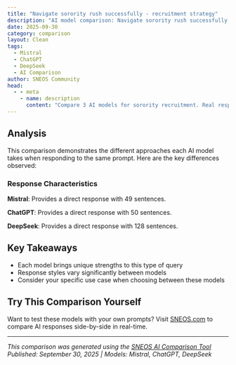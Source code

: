 ```yaml
---
title: "Navigate sorority rush successfully - recruitment strategy"
description: "AI model comparison: Navigate sorority rush successfully - recruitment strategy..."
date: 2025-09-30
category: comparison
layout: Clean
tags:
  - Mistral
  - ChatGPT
  - DeepSeek
  - AI Comparison
author: SNEOS Community
head:
  - - meta
    - name: description
      content: "Compare 3 AI models for sorority recruitment. Real responses from Mistral, ChatGPT, DeepSeek with detailed analysis."
---
```


<ChatComparison
  title="Navigate sorority rush successfully - recruitment strategy"
  prompt="Navigate sorority rush successfully - recruitment strategy"
  :responses='{
    "Mistral": "Navigating sorority rush successfully involves a combination of preparation, authenticity, and strategic thinking. Here\u0027s a recruitment strategy to help you through the process:\n\n### 1. **Research and Preparation**\n- **Know the Sororities:** Research the different sororities on your campus. Understand their values, philanthropies, and reputations. This will help you determine which ones align with your interests and values.\n- **Attend Information Sessions:** Go to any pre-rush events or information sessions to get a feel for the sororities and meet some of the members.\n- **Dress Appropriately:** Dress in a way that reflects your personality but also shows respect for the formal nature of the process. Avoid overly casual or overly formal attire.\n\n### 2. **Authenticity**\n- **Be Yourself:** Sororities are looking for genuine individuals who will fit well with their sisterhood. Don\u0027t try to be someone you\u0027re not.\n- **Highlight Your Strengths:** Share your unique qualities, experiences, and achievements. Be confident in what you bring to the table.\n- **Show Interest:** Demonstrate genuine interest in the sorority and its members. Ask thoughtful questions and engage in meaningful conversations.\n\n### 3. **Communication Skills**\n- **Practice Conversations:** Practice talking about yourself, your interests, and your goals. Be prepared to answer common questions like \u0022Why do you want to join a sorority?\u0022 and \u0022What are your hobbies?\u0022\n- **Listen Actively:** Show that you are engaged by actively listening to the sisters. Ask follow-up questions based on what they share.\n- **Be Positive:** Maintain a positive and enthusiastic attitude throughout the process. Negativity can be a turn-off.\n\n### 4. **Strategic Thinking**\n- **Prioritize Your Choices:** As you progress through the rounds, prioritize the sororities you are most interested in. Be strategic about which ones you want to focus on.\n- **Be Open-Minded:** Even if you have a favorite sorority, keep an open mind. You might find that another sorority is a better fit for you.\n- **Manage Your Time:** Be punctual and organized. Make sure you have all the necessary documents and information ready for each round.\n\n### 5. **Build Relationships**\n- **Connect with Members:** Try to build genuine connections with the sisters you meet. Follow up with them if you have the opportunity.\n- **Network:** Talk to current sorority members outside of the rush process. They can provide valuable insights and advice.\n- **Be Respectful:** Treat everyone with respect, including other potential new members (PNMs) and the sisters conducting the rush process.\n\n### 6. **Handle Rejection Gracefully**\n- **Stay Positive:** If you don\u0027t receive a bid from your top choice, stay positive and open to other opportunities.\n- **Learn from the Experience:** Use any rejections as learning experiences. Reflect on what you could improve for future rounds or other opportunities.\n\n### 7. **Post-Rush**\n- **Accept Your Bid:** If you receive a bid from a sorority you are interested in, accept it with enthusiasm.\n- **Stay Involved:** Once you join a sorority, stay involved and contribute to the sisterhood. Your actions after rush are just as important as during the process.\n\n### 8. **Support System**\n- **Seek Support:** If you feel overwhelmed or uncertain, seek support from friends, family, or campus resources. They can provide valuable guidance and encouragement.\n\nBy following these steps, you can navigate sorority rush successfully and find a sisterhood that aligns with your values and aspirations. Good luck!",
    "ChatGPT": "Successfully navigating sorority rush (also known as recruitment) involves preparation, confidence, and genuine interaction. Here\u2019s a comprehensive strategy to help you through the process:\n\n### Before Rush:\n1. **Research Sororities**  \n   - Learn about each sorority\u2019s values, philanthropy, chapter size, and reputation on your campus.\n   - Identify a few that align with your personality and interests.\n\n2. **Self-Reflection**  \n   - Know your strengths, values, and what you want from a sorority experience.\n   - Practice introducing yourself and talking about your interests, goals, and why you want to join.\n\n3. **Prepare Your Appearance**  \n   - Plan respectful and appropriate outfits for each day of recruitment.\n   - Ensure you feel comfortable and confident in what you wear.\n\n4. **Practice Good Communication Skills**  \n   - Work on listening actively.\n   - Be prepared to ask questions to show interest and engagement.\n\n### During Rush:\n1. **Be Authentic**  \n   - Be yourself rather than what you think the sorority wants.\n   - Genuine conversations leave the best impression.\n\n2. **Stay Positive and Open-Minded**  \n   - Keep a positive attitude even if you don\u2019t connect immediately.\n   - Be open to meeting and learning about different types of people.\n\n3. **Manage Your Time Efficiently**  \n   - Arrive early for rounds.\n   - Be mindful of time but don\u2019t rush conversations.\n\n4. **Ask Thoughtful Questions**  \n   - Inquire about philanthropy events, sisterhood activities, academics, and leadership opportunities.\n   - Avoid questions about parties or stereotypes.\n\n5. **Connect Personally**  \n   - Try to find common interests or experiences with members.\n   - Share relatable stories and listen attentively.\n\n6. **Follow Instructions and Be Respectful**  \n   - Follow recruitment rules and schedules.\n   - Be courteous to all members and other potential new members.\n\n### After Each Round:\n1. **Reflect on Your Experience**  \n   - Take notes about what you liked and didn\u2019t like about each sorority.\n   - Consider your feelings and observations.\n\n2. **Stay Organized**  \n   - Keep track of sororities you\u2019re interested in and reasons why.\n   - Plan your outfit, questions, and mindset for the next day.\n\n### Post-Rush:\n1. **Evaluate Your Options**  \n   - If you receive bids, weigh which sorority aligns best with your goals and comfort.\n   - Consider long-term fit over immediate impressions.\n\n2. **Make an Informed Decision**  \n   - Trust your instincts but also consider advice from trusted mentors, friends, or family.\n\n3. **Stay Engaged**  \n   - Once you join, participate actively in chapter events.\n   - Build strong relationships and take advantage of leadership opportunities.\n\n---\n\n**Additional Tips**:  \n- Stay hydrated and get enough rest during the busy days of recruitment.  \n- Avoid comparing yourself to others; everyone\u2019s journey is unique.  \n- Seek support if the process feels overwhelming.\n\nGood luck with your sorority rush! If you want, I can provide tips on specific conversation starters or outfit ideas.",
    "DeepSeek": "Of course. Navigating sorority recruitment (often called \u0022rush\u0022) can feel overwhelming, but with the right mindset and strategy, you can find a community where you truly belong. This guide breaks it down into a clear, phase-by-phase strategy.\n\n### The Golden Rule: Be Your Most Authentic Self\nThis is not just a clich\u00E9. The ultimate goal is **mutual selection**\u2014you finding a home, and the chapter finding a sister. If you pretend to be someone you\u0027re not, you might end up in a house that isn\u0027t the right fit. Authenticity is your greatest asset.\n\n---\n\n### Phase 1: Pre-Recruitment Preparation (Weeks/Months Before)\n\nThis is where you lay the foundation for your success.\n\n**1. Do Your Research (But Keep an Open Mind)**\n*   **Campus Culture:** Understand the general reputation of each Panhellenic chapter on your specific campus. What one school values, another might not.\n*   **Online Presence:** Look at their national websites and Instagram pages. This gives you a feel for their philanthropy, values, and sisterhood events.\n*   **Talk to Current Members:** If you know anyone, ask them about their experience. **Do not ask about \u0022dirty rushing\u0022 or rankings.**\n\n**2. Prepare Your Conversation Toolkit**\nYou will have hundreds of short, repetitive conversations. Having a few go-to topics will make you feel confident.\n*   **Your \u0022Elevator Pitch\u0022:** A 30-second intro about yourself. \u0022Hi, I\u0027m [Name]! I\u0027m from [Hometown] and I\u0027m planning on studying [Major]. I\u0027m so excited to be here!\u0022\n*   **Conversation Starters:**\n    *   \u0022What has been your favorite part of being in [Sorority Name]?\u0022\n    *   \u0022I saw you support [Philanthropy]\u2014that\u0027s so cool! What\u0027s a typical philanthropy event like?\u0022\n    *   \u0022What\u0027s a sisterhood event you\u0027ve loved recently?\u0022\n    *   \u0022Why did you choose this chapter?\u0022\n*   **Questions to Avoid:** \u0022How many parties did you have last semester?\u0022 or \u0022So, what\u0027s your social budget?\u0022 This can come across as superficial.\n\n**3. Gather Your Outfits**\nFollow the recruitment guide from your Panhellenic Council precisely. Generally, it looks like this:\n*   **Open House Round:** Casual, cute sundress or nice top with jeans/skirt.\n*   **Philanthropy Round:** A step up. A nice, \u0022brunch-style\u0022 dress.\n*   **Sisterhood Round:** Cocktail attire. This is your chance to shine.\n*   **Preference Round:** The most formal. A elegant, knee-length or longer dress.\n\n**4. Mentally Prepare**\n*   **Define Your \u0022Why\u0022:** Why do you want to join a sorority? For friendship, leadership, networking, philanthropy? Knowing your \u0022why\u0022 will guide your decisions.\n*   **Identify Your Values:** What is non-negotiable for you in a friend group? Kindness, ambition, authenticity, academic focus?\n\n---\n\n### Phase 2: The Recruitment Rounds (During the Process)\n\nEach round is designed to help you and the chapters narrow down the fit.\n\n**Round 1: Open House (The Marathon)**\n*   **Strategy:** Energy conservation and broad impressions.\n*   **You will visit all chapters.** It\u0027s a whirlwind (20-30 minutes per house).\n*   **Focus:** Smile, make eye contact, and try to remember one unique thing about each house. Was there a specific piece of art? A song they played? A story a member told?\n*   **Action:** After each party, **jot down 2-3 words** for each house in your notes app (e.g., \u0022Kappa Delta - super energetic, friendly,\u0022 \u0022Alpha Phi - elegant, poised\u0022).\n\n**Round 2: Philanthropy (Deeper Connections)**\n*   **Strategy:** Start to listen for shared values.\n*   You\u0027ll visit fewer houses. You\u0027ll learn about their national philanthropy.\n*   **Focus:** Ask questions about their philanthropic work. This is a genuine, meaningful topic. Listen to the passion in the members\u0027 voices. Does it resonate with you?\n*   **Action:** After this round, rank the houses you visited **based on how you felt**, not on perceived \u0022status.\u0022 Where did you feel the most comfortable and engaged?\n\n**Round 3: Sisterhood (The Emotional Connection)**\n*   **Strategy:** Visualize yourself as a member.\n*   You\u0027ll visit even fewer houses. You\u0027ll hear about sisterhood events and see a video.\n*   **Focus:** This is your chance to ask, \u0022Can I see myself as friends with these women?\u0022 Pay attention to the interactions between the sisters. Do they seem like genuine friends?\n*   **Action:** Be prepared to share more about your own story and what you\u0027re looking for in a sisterhood.\n\n**Round 4: Preference (The Most Important Round)**\n*   **Strategy:** Listen with your heart.\n*   You will visit 1-3 houses. This is a serious, emotional, and formal ceremony.\n*   **Focus:** This round is designed to make you feel the deep, emotional bond of the sisterhood. There will often be heartfelt speeches. **Pay close attention to where you feel a genuine emotional pull.** This is the house where you can imagine yourself crying, laughing, and growing.\n*   **Action:** This is not the time to be \u0022cool.\u0022 Be present and allow yourself to feel the connection.\n\n---\n\n### Phase 3: Bid Day \u0026 Beyond\n\n**1. Making Your Final Ranking**\n*   After Pref, you will rank the houses you visited in order of genuine preference.\n*   **CRITICAL:** Use the **Ice Cream Method**. If you could only eat one flavor of ice cream for the rest of your life, which would it be? Rank your #1 choice first, regardless of what you think your chances are. The matching software is designed to honor YOUR preferences.\n\n**2. Receiving Your Bid**\n*   **Scenario A: You get your top choice.** Celebrate! You\u0027ve found your home.\n*   **Scenario B: You get a house you liked, but it wasn\u0027t your #1.** This is incredibly common. Trust the process. Go in with an open heart and give it a real chance. Many women find their perfect home this way.\n*   **Scenario C: You are released (don\u0027t get a bid).** This is rare, but it happens. It does NOT reflect your worth. It often means the system didn\u0027t match. There are usually other ways to get involved in Greek life (Continuous Open Bidding, or COB, after formal recruitment). Use it as an opportunity to explore other clubs and activities on campus.\n\n### Crucial Do\u0027s and Don\u0027ts\n\n**DO:**\n*   **Be a good listener.** People love to talk about themselves. Ask follow-up questions.\n*   **Talk to multiple people in each house.** Don\u0027t just latch onto one person.\n*   **Stay hydrated, eat well, and get sleep.** Recruitment is physically and emotionally draining.\n*   **Trust your Rho Gamma/Recruitment Counselor.** They are a neutral resource who has been through this. They are there to support YOU.\n*   **Lean on your recruitment group.** These women are in the same boat. They are your temporary sisters.\n\n**DON\u0027T:**\n*   **Talk about \u0022top tiers\u0022 or rankings.** It\u0027s toxic and will skew your perception.\n*   **Wear a new pair of uncomfortable shoes.** Break them in first!\n*   **Bad-mouth any house,** ever. Word travels fast in the Greek community.\n*   **Get fixated on one house too early.** Keep an open mind throughout the process.\n*   **Succumb to \u0022Groupthink.\u0022** Just because your new friends love a certain house doesn\u0027t mean it\u0027s right for you.\n\nGood luck! Remember, this is about finding *your* people. Take a deep breath, smile, and let your wonderful personality shine through. You\u0027ve got this"
  }'
  published-date="13:58"
/>

## Analysis

This comparison demonstrates the different approaches each AI model takes when responding to the same prompt. Here are the key differences observed:

### Response Characteristics

**Mistral**: Provides a direct response with 49 sentences. 

**ChatGPT**: Provides a direct response with 50 sentences. 

**DeepSeek**: Provides a direct response with 128 sentences. 

## Key Takeaways

- Each model brings unique strengths to this type of query
- Response styles vary significantly between models
- Consider your specific use case when choosing between these models

## Try This Comparison Yourself

Want to test these models with your own prompts? Visit [SNEOS.com](https://sneos.com) to compare AI responses side-by-side in real-time.

---

*This comparison was generated using the [SNEOS AI Comparison Tool](https://sneos.com)*
*Published: September 30, 2025 | Models: Mistral, ChatGPT, DeepSeek*
